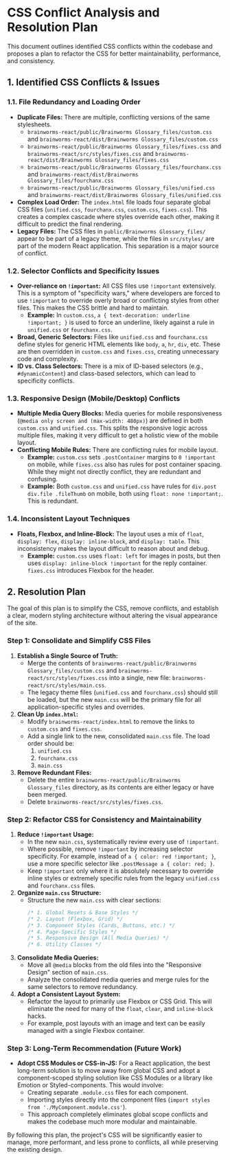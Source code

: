 
# CSS Conflict Analysis and Resolution Plan

This document outlines identified CSS conflicts within the codebase and proposes a plan to refactor the CSS for better maintainability, performance, and consistency.

## 1. Identified CSS Conflicts & Issues

### 1.1. File Redundancy and Loading Order

*   **Duplicate Files:** There are multiple, conflicting versions of the same stylesheets.
    *   `brainworms-react/public/Brainworms Glossary_files/custom.css` and `brainworms-react/dist/Brainworms Glossary_files/custom.css`
    *   `brainworms-react/public/Brainworms Glossary_files/fixes.css` and `brainworms-react/src/styles/fixes.css` and `brainworms-react/dist/Brainworms Glossary_files/fixes.css`
    *   `brainworms-react/public/Brainworms Glossary_files/fourchanx.css` and `brainworms-react/dist/Brainworms Glossary_files/fourchanx.css`
    *   `brainworms-react/public/Brainworms Glossary_files/unified.css` and `brainworms-react/dist/Brainworms Glossary_files/unified.css`
*   **Complex Load Order:** The `index.html` file loads four separate global CSS files (`unified.css`, `fourchanx.css`, `custom.css`, `fixes.css`). This creates a complex cascade where styles override each other, making it difficult to predict the final rendering.
*   **Legacy Files:** The CSS files in `public/Brainworms Glossary_files/` appear to be part of a legacy theme, while the files in `src/styles/` are part of the modern React application. This separation is a major source of conflict.

### 1.2. Selector Conflicts and Specificity Issues

*   **Over-reliance on `!important`:** All CSS files use `!important` extensively. This is a symptom of "specificity wars," where developers are forced to use `!important` to override overly broad or conflicting styles from other files. This makes the CSS brittle and hard to maintain.
    *   **Example:** In `custom.css`, `a { text-decoration: underline !important; }` is used to force an underline, likely against a rule in `unified.css` or `fourchanx.css`.
*   **Broad, Generic Selectors:** Files like `unified.css` and `fourchanx.css` define styles for generic HTML elements like `body`, `a`, `hr`, `div`, etc. These are then overridden in `custom.css` and `fixes.css`, creating unnecessary code and complexity.
*   **ID vs. Class Selectors:** There is a mix of ID-based selectors (e.g., `#dynamicContent`) and class-based selectors, which can lead to specificity conflicts.

### 1.3. Responsive Design (Mobile/Desktop) Conflicts

*   **Multiple Media Query Blocks:** Media queries for mobile responsiveness (`@media only screen and (max-width: 480px)`) are defined in both `custom.css` and `unified.css`. This splits the responsive logic across multiple files, making it very difficult to get a holistic view of the mobile layout.
*   **Conflicting Mobile Rules:** There are conflicting rules for mobile layout.
    *   **Example:** `custom.css` sets `.postContainer` margins to `0 !important` on mobile, while `fixes.css` also has rules for post container spacing. While they might not directly conflict, they are redundant and confusing.
    *   **Example:** Both `custom.css` and `unified.css` have rules for `div.post div.file .fileThumb` on mobile, both using `float: none !important;`. This is redundant.

### 1.4. Inconsistent Layout Techniques

*   **Floats, Flexbox, and Inline-Block:** The layout uses a mix of `float`, `display: flex`, `display: inline-block`, and `display: table`. This inconsistency makes the layout difficult to reason about and debug.
    *   **Example:** `custom.css` uses `float: left` for images in posts, but then uses `display: inline-block !important` for the reply container. `fixes.css` introduces Flexbox for the header.

## 2. Resolution Plan

The goal of this plan is to simplify the CSS, remove conflicts, and establish a clear, modern styling architecture without altering the visual appearance of the site.

### Step 1: Consolidate and Simplify CSS Files

1.  **Establish a Single Source of Truth:**
    *   Merge the contents of `brainworms-react/public/Brainworms Glossary_files/custom.css` and `brainworms-react/src/styles/fixes.css` into a single, new file: `brainworms-react/src/styles/main.css`.
    *   The legacy theme files (`unified.css` and `fourchanx.css`) should still be loaded, but the new `main.css` will be the primary file for all application-specific styles and overrides.
2.  **Clean Up `index.html`:**
    *   Modify `brainworms-react/index.html` to remove the links to `custom.css` and `fixes.css`.
    *   Add a single link to the new, consolidated `main.css` file. The load order should be:
        1.  `unified.css`
        2.  `fourchanx.css`
        3.  `main.css`
3.  **Remove Redundant Files:**
    *   Delete the entire `brainworms-react/public/Brainworms Glossary_files` directory, as its contents are either legacy or have been merged.
    *   Delete `brainworms-react/src/styles/fixes.css`.

### Step 2: Refactor CSS for Consistency and Maintainability

1.  **Reduce `!important` Usage:**
    *   In the new `main.css`, systematically review every use of `!important`.
    *   Where possible, remove `!important` by increasing selector specificity. For example, instead of `a { color: red !important; }`, use a more specific selector like `.postMessage a { color: red; }`.
    *   Keep `!important` only where it is absolutely necessary to override inline styles or extremely specific rules from the legacy `unified.css` and `fourchanx.css` files.
2.  **Organize `main.css` Structure:**
    *   Structure the new `main.css` with clear sections:
        ```css
        /* 1. Global Resets & Base Styles */
        /* 2. Layout (Flexbox, Grid) */
        /* 3. Component Styles (Cards, Buttons, etc.) */
        /* 4. Page-Specific Styles */
        /* 5. Responsive Design (All Media Queries) */
        /* 6. Utility Classes */
        ```
3.  **Consolidate Media Queries:**
    *   Move all `@media` blocks from the old files into the "Responsive Design" section of `main.css`.
    *   Analyze the consolidated media queries and merge rules for the same selectors to remove redundancy.
4.  **Adopt a Consistent Layout System:**
    *   Refactor the layout to primarily use Flexbox or CSS Grid. This will eliminate the need for many of the `float`, `clear`, and `inline-block` hacks.
    *   For example, post layouts with an image and text can be easily managed with a single Flexbox container.

### Step 3: Long-Term Recommendation (Future Work)

*   **Adopt CSS Modules or CSS-in-JS:** For a React application, the best long-term solution is to move away from global CSS and adopt a component-scoped styling solution like CSS Modules or a library like Emotion or Styled-components. This would involve:
    *   Creating separate `.module.css` files for each component.
    *   Importing styles directly into the component files (`import styles from './MyComponent.module.css'`).
    *   This approach completely eliminates global scope conflicts and makes the codebase much more modular and maintainable.

By following this plan, the project's CSS will be significantly easier to manage, more performant, and less prone to conflicts, all while preserving the existing design.
